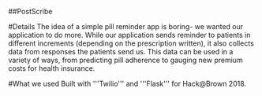 ##PostScribe

#Details
The idea of a simple pill reminder app is boring- we wanted our application to do more. While our application sends reminder to patients in different increments (depending on the prescription written), it also collects data from responses the patients send us. This data can be used in a variety of ways, from predicting pill adherence to gauging new premium costs for health insurance.

#What we used
Built with '''Twilio''' and '''Flask''' for Hack@Brown 2018.


